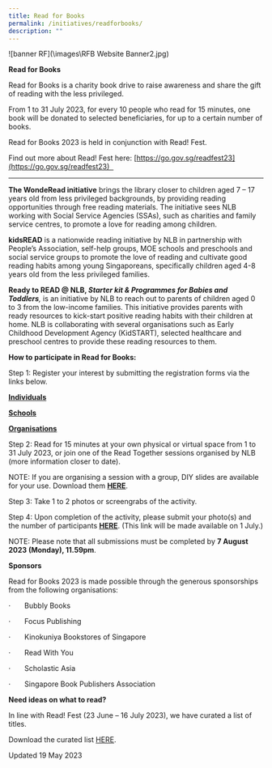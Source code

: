 ```yaml
---
title: Read for Books
permalink: /initiatives/readforbooks/
description: ""
---
```

![banner RF](\images\RFB Website Banner2.jpg)

**Read for Books**

Read for Books is a charity book drive to raise awareness and share the gift of reading with the less privileged. 

From 1 to 31 July 2023, for every 10 people who read for 15 minutes, one book will be donated to selected beneficiaries, for up to a certain number of books.

Read for Books 2023 is held in conjunction with Read! Fest. 

Find out more about Read! Fest here: [https://go.gov.sg/readfest23](https://go.gov.sg/readfest23)  

* * *

**The WondeRead initiative** brings the library closer to children aged 7 – 17 years old from less privileged backgrounds, by providing reading opportunities through free reading materials. The initiative sees NLB working with Social Service Agencies (SSAs), such as charities and family service centres, to promote a love for reading among children. 

**kidsREAD** is a nationwide reading initiative by NLB in partnership with People’s Association, self-help groups, MOE schools and preschools and social service groups to promote the love of reading and cultivate good reading habits among young Singaporeans, specifically children aged 4-8 years old from the less privileged families.

**Ready to READ @ NLB, *Starter kit & Programmes for Babies and Toddlers***_,_ is an initiative by NLB to reach out to parents of children aged 0 to 3 from the low-income families. This initiative provides parents with ready resources to kick-start positive reading habits with their children at home. NLB is collaborating with several organisations such as Early Childhood Development Agency (KidSTART), selected healthcare and preschool centres to provide these reading resources to them.


**How to participate in Read for Books:**

Step 1: Register your interest by submitting the registration forms via the links below.

[**Individuals**](https://go.gov.sg/rfb23-individuals)

[**Schools**](https://go.gov.sg/rfb23-schools)

[**Organisations**](https://go.gov.sg/rfb23-organisations)

Step 2: Read for 15 minutes at your own physical or virtual space from 1 to 31 July 2023, or join one of the Read Together sessions organised by NLB (more information closer to date).

NOTE: If you are organising a session with a group, DIY slides are available for your use. Download them [**HERE**](https://go.gov.sg/rfb23-diyslides).

Step 3: Take 1 to 2 photos or screengrabs of the activity.

Step 4: Upon completion of the activity, please submit your photo(s) and the number of participants [**HERE**](https://go.gov.sg/rfb23-submit). (This link will be made available on 1 July.)

NOTE: Please note that all submissions must be completed by **7 August 2023 (Monday), 11.59pm**.


**Sponsors**

Read for Books 2023 is made possible through the generous sponsorships from the following organisations:

·       Bubbly Books

·       Focus Publishing

·       Kinokuniya Bookstores of Singapore

·       Read With You

·       Scholastic Asia

·       Singapore Book Publishers Association

**Need ideas on what to read?**

In line with Read! Fest (23 June – 16 July 2023), we have curated a list of titles. 

Download the curated list [HERE](https://go.gov.sg/rfb23-bookrecs).

Updated 19 May 2023